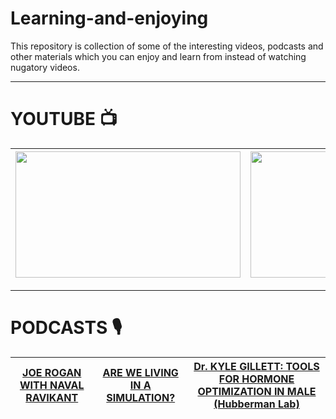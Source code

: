 # Learning-and-enjoying
This repository is collection of some of the interesting videos, podcasts and other materials which you can enjoy and learn from instead of watching nugatory videos.
<hr>

# YOUTUBE 📺
|<a  href="https://youtu.be/7Sk6lTLSZcA" ><img src="https://img.youtube.com/vi/7Sk6lTLSZcA/maxresdefault.jpg" width="360" height="202" /></a>   	|<a  href="https://youtu.be/yyBosLx7bbM" ><img src="https://img.youtube.com/vi/yyBosLx7bbM/maxresdefault.jpg" width="360" height="202" /></a>   	|<a  href="https://youtu.be/cdiD-9MMpb0" ><img src="https://img.youtube.com/vi/cdiD-9MMpb0/maxresdefault.jpg" width="360" height="202" /></a>   	|
|---	|---	|---	|


<hr>

# PODCASTS 🎙️
| [JOE ROGAN WITH NAVAL RAVIKANT](https://open.spotify.com/episode/3ijkVfaht5kcFPvHcCbYYD?si=a14845aaba3b49a0)    |  [ARE WE LIVING IN A SIMULATION?](https://open.spotify.com/episode/1uoQV4UaZyaA4MkCSFnESG?si=fa6d4f1bf7b746e5)   |  [Dr. KYLE GILLETT: TOOLS FOR HORMONE OPTIMIZATION IN MALE (Hubberman Lab)](https://open.spotify.com/episode/5g3XvTU4uLxxCIz7OMhgyl?si=88f5ad061ff64106) 	|
|---	|---	|---	|


